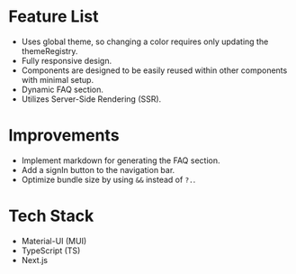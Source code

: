 # Feature List

- Uses global theme, so changing a color requires only updating the themeRegistry.
- Fully responsive design.
- Components are designed to be easily reused within other components with minimal setup.
- Dynamic FAQ section.
- Utilizes Server-Side Rendering (SSR).

# Improvements

- Implement markdown for generating the FAQ section.
- Add a signIn button to the navigation bar.
- Optimize bundle size by using `&&` instead of `?.`.

# Tech Stack

- Material-UI (MUI)
- TypeScript (TS)
- Next.js
